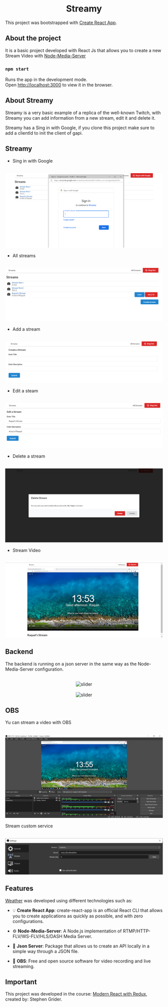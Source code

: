<h1 align="center">Streamy</h1>

This project was bootstrapped with [Create React App](https://github.com/facebook/create-react-app).

## About the project

It is a basic project developed with React Js that allows you to create a new Stream Video with [Node-Media-Server](https://github.com/illuspas/Node-Media-Server)

### `npm start`

Runs the app in the development mode.\
Open [http://localhost:3000](http://localhost:3000) to view it in the browser.

## About Streamy
Streamy is a very basic example of a replica of the well-known Twitch, with Streamy you can add information from a new stream, edit it and delete it.

Streamy has a Sing in with Google, if you clone this project make sure to add a clientId to init the client of gapi.


## Streamy 

 - Sing in with Google

 <div align="center">
    <br>
    <img src="https://raw.githubusercontent.com/raquellvazquez/streams/master/src/assets/stream7.PNG" alt="slider" width="auto" height="auto" />
    <br>
</div>

- All streams

 <div align="center">
    <br>
    <img src="https://raw.githubusercontent.com/raquellvazquez/streams/master/src/assets/stream1.PNG" alt="slider" width="auto" height="auto" />
    <br>
</div>

- Add a stream

 <div align="center">
    <br>
    <img src="https://raw.githubusercontent.com/raquellvazquez/streams/master/src/assets/stream3.PNG" alt="slider" width="auto" height="auto" />
    <br>
</div>

- Edit a steam

 <div align="center">
    <br>
    <img src="https://raw.githubusercontent.com/raquellvazquez/streams/master/src/assets/stream2.PNG" alt="slider" width="auto" height="auto" />
    <br>
</div>

- Delete a stream

 <div align="center">
    <br>
    <img src="https://raw.githubusercontent.com/raquellvazquez/streams/master/src/assets/stream4.PNG" alt="slider" width="auto" height="auto" />
    <br>
</div>

- Stream Video

 <div align="center">
    <br>
    <img src="https://raw.githubusercontent.com/raquellvazquez/streams/master/src/assets/stream5.PNG" alt="slider" width="auto" height="auto" />
    <br>
</div>


## Backend

The backend is running on a json server in the same way as the Node-Media-Server configuration.

<div align="center">
    <br>
    <img src="" alt="slider" width="auto" height="auto" />
    <br>
</div>

<div align="center">
    <br>
    <img src="" alt="slider" width="auto" height="auto" />
    <br>
</div>


## OBS

Yu can stream a video with OBS

<div align="center">
    <br>
    <img src="https://raw.githubusercontent.com/raquellvazquez/streams/master/src/assets/stream6.PNG" alt="slider" width="auto" height="auto" />
    <br>
</div>

Stream custom service

<div align="center">
    <br>
    <img src="https://raw.githubusercontent.com/raquellvazquez/streams/master/src/assets/stream8.PNG" alt="slider" width="auto" height="auto" />
    <br>
</div>

## Features

[Weather](https://youthful-sinoussi-491f0a.netlify.app/) was developed using different technologies such as:

- :bulb: **Create React App**: create-react-app is an official React CLI that allows you to create applications as quickly as possible, and with zero configurations.

- :gear: **Node-Media-Server**: A Node.js implementation of RTMP/HTTP-FLV/WS-FLV/HLS/DASH Media Server.

-  :incoming_envelope: **Json Server**: Package that allows us to create an API locally in a simple way through a JSON file.

- :iphone: **OBS**: Free and open source software for video recording and live streaming.

## Important

This project was developed in the course: [Modern React with Redux](https://www.udemy.com/course/react-redux/), created by: Stephen Grider.